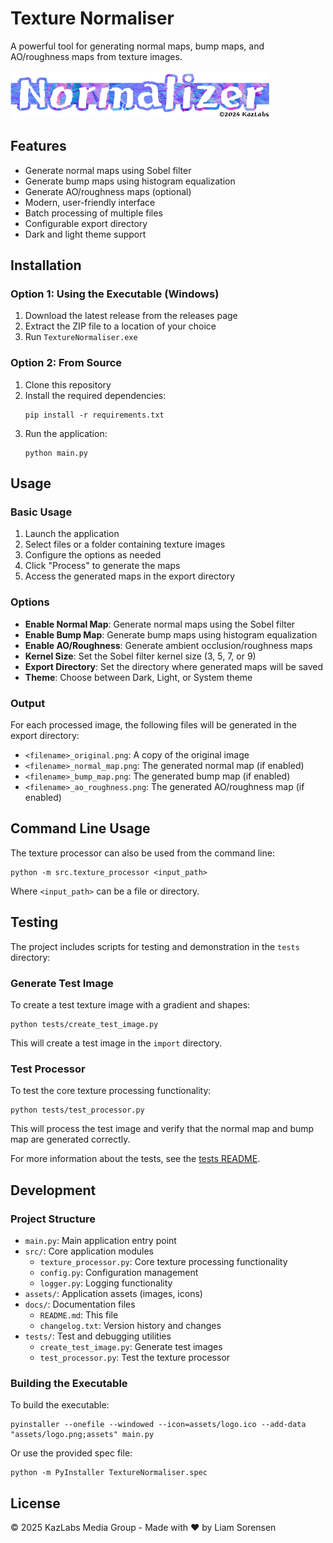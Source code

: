 # Texture Normaliser

A powerful tool for generating normal maps, bump maps, and AO/roughness maps from texture images.

![Texture Normaliser Logo](../assets/logo.png)

## Features

- Generate normal maps using Sobel filter
- Generate bump maps using histogram equalization
- Generate AO/roughness maps (optional)
- Modern, user-friendly interface
- Batch processing of multiple files
- Configurable export directory
- Dark and light theme support

## Installation

### Option 1: Using the Executable (Windows)

1. Download the latest release from the releases page
2. Extract the ZIP file to a location of your choice
3. Run `TextureNormaliser.exe`

### Option 2: From Source

1. Clone this repository
2. Install the required dependencies:
   ```
   pip install -r requirements.txt
   ```
3. Run the application:
   ```
   python main.py
   ```

## Usage

### Basic Usage

1. Launch the application
2. Select files or a folder containing texture images
3. Configure the options as needed
4. Click "Process" to generate the maps
5. Access the generated maps in the export directory

### Options

- **Enable Normal Map**: Generate normal maps using the Sobel filter
- **Enable Bump Map**: Generate bump maps using histogram equalization
- **Enable AO/Roughness**: Generate ambient occlusion/roughness maps
- **Kernel Size**: Set the Sobel filter kernel size (3, 5, 7, or 9)
- **Export Directory**: Set the directory where generated maps will be saved
- **Theme**: Choose between Dark, Light, or System theme

### Output

For each processed image, the following files will be generated in the export directory:

- `<filename>_original.png`: A copy of the original image
- `<filename>_normal_map.png`: The generated normal map (if enabled)
- `<filename>_bump_map.png`: The generated bump map (if enabled)
- `<filename>_ao_roughness.png`: The generated AO/roughness map (if enabled)

## Command Line Usage

The texture processor can also be used from the command line:

```
python -m src.texture_processor <input_path>
```

Where `<input_path>` can be a file or directory.

## Testing

The project includes scripts for testing and demonstration in the `tests` directory:

### Generate Test Image

To create a test texture image with a gradient and shapes:

```
python tests/create_test_image.py
```

This will create a test image in the `import` directory.

### Test Processor

To test the core texture processing functionality:

```
python tests/test_processor.py
```

This will process the test image and verify that the normal map and bump map are generated correctly.

For more information about the tests, see the [tests README](tests/README.md).

## Development

### Project Structure

- `main.py`: Main application entry point
- `src/`: Core application modules
  - `texture_processor.py`: Core texture processing functionality
  - `config.py`: Configuration management
  - `logger.py`: Logging functionality
- `assets/`: Application assets (images, icons)
- `docs/`: Documentation files
  - `README.md`: This file
  - `changelog.txt`: Version history and changes
- `tests/`: Test and debugging utilities
  - `create_test_image.py`: Generate test images
  - `test_processor.py`: Test the texture processor

### Building the Executable

To build the executable:

```
pyinstaller --onefile --windowed --icon=assets/logo.ico --add-data "assets/logo.png;assets" main.py
```

Or use the provided spec file:

```
python -m PyInstaller TextureNormaliser.spec
```

## License

© 2025 KazLabs Media Group - Made with ♥ by Liam Sorensen 